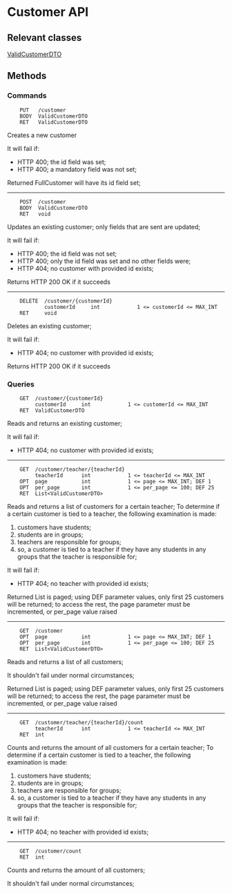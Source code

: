 # Customer API

## Relevant classes

[ValidCustomerDTO](../../src/main/java/com/superum/api/customer/ValidCustomerDTO.java)

## Methods

### Commands

<a name="c1"><a>
```
    PUT   /customer
    BODY  ValidCustomerDTO
    RET   ValidCustomerDTO
```

Creates a new customer

It will fail if:
* HTTP 400; the id field was set;
* HTTP 400; a mandatory field was not set;

Returned FullCustomer will have its id field set;

------

```
    POST  /customer
    BODY  ValidCustomerDTO
    RET   void
```

Updates an existing customer; only fields that are sent are updated;

It will fail if:
* HTTP 400; the id field was not set;
* HTTP 400; only the id field was set and no other fields were;
* HTTP 404; no customer with provided id exists;

Returns HTTP 200 OK if it succeeds

------

```
    DELETE  /customer/{customerId}
            customerId     int            1 <= customerId <= MAX_INT
    RET     void
```

Deletes an existing customer;

It will fail if:
* HTTP 404; no customer with provided id exists;

Returns HTTP 200 OK if it succeeds

### Queries

```
    GET  /customer/{customerId}
         customerId     int            1 <= customerId <= MAX_INT
    RET  ValidCustomerDTO
```

Reads and returns an existing customer;

It will fail if:
* HTTP 404; no customer with provided id exists;

------

```
    GET  /customer/teacher/{teacherId}
         teacherId      int            1 <= teacherId <= MAX_INT
    OPT  page           int            1 <= page <= MAX_INT; DEF 1
    OPT  per_page       int            1 <= per_page <= 100; DEF 25
    RET  List<ValidCustomerDTO>
```

Reads and returns a list of customers for a certain teacher;
To determine if a certain customer is tied to a teacher, the following examination is made:

1. customers have students;
2. students are in groups;
3. teachers are responsible for groups;
4. so, a customer is tied to a teacher if they have any students in any groups that the teacher is responsible for;

It will fail if:
* HTTP 404; no teacher with provided id exists;

Returned List is paged; using DEF parameter values, only first 25 customers will be returned; to access the rest,
the page parameter must be incremented, or per_page value raised

------

```
    GET  /customer
    OPT  page           int            1 <= page <= MAX_INT; DEF 1
    OPT  per_page       int            1 <= per_page <= 100; DEF 25
    RET  List<ValidCustomerDTO>
```

Reads and returns a list of all customers;

It shouldn't fail under normal circumstances;

Returned List is paged; using DEF parameter values, only first 25 customers will be returned; to access the rest,
the page parameter must be incremented, or per_page value raised

------

```
    GET  /customer/teacher/{teacherId}/count
         teacherId      int            1 <= teacherId <= MAX_INT
    RET  int
```

Counts and returns the amount of all customers for a certain teacher;
To determine if a certain customer is tied to a teacher, the following examination is made:

1) customers have students;
2) students are in groups;
3) teachers are responsible for groups;
4) so, a customer is tied to a teacher if they have any students in any groups that the teacher is responsible for;

It will fail if:
* HTTP 404; no teacher with provided id exists;

------

```
    GET  /customer/count
    RET  int
```

Counts and returns the amount of all customers;

It shouldn't fail under normal circumstances;
